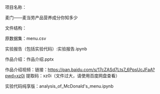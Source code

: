 项目名称：

麦门——麦当劳产品营养成分你知多少


文件结构：

原数据集：menu.csv

实验报告（包括实验代码）:实验报告.ipynb

作品介绍：作品介绍.pptx

作品介绍视频：链接：https://pan.baidu.com/s/17cZASd7Lts7_6PpsUcJFaA?pwd=xz0i 提取码：xz0i（文件过大，请使用百度网盘查看）

实验代码纯享版：analysis_of_McDonald's_menu.ipynb

